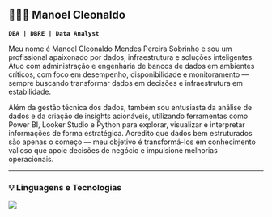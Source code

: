 ## 👨🏻‍💻 Manoel Cleonaldo

**`DBA | DBRE | Data Analyst`**

Meu nome é Manoel Cleonaldo Mendes Pereira Sobrinho e sou um profissional apaixonado por dados, infraestrutura e soluções inteligentes. Atuo com administração e engenharia de bancos de dados em ambientes críticos, com foco em desempenho, disponibilidade e monitoramento — sempre buscando transformar dados em decisões e infraestrutura em estabilidade.

Além da gestão técnica dos dados, também sou entusiasta da análise de dados e da criação de insights acionáveis, utilizando ferramentas como Power BI, Looker Studio e Python para explorar, visualizar e interpretar informações de forma estratégica. Acredito que dados bem estruturados são apenas o começo — meu objetivo é transformá-los em conhecimento valioso que apoie decisões de negócio e impulsione melhorias operacionais.

---

### 💡 Linguagens e Tecnologias

<img src="https://cdn.jsdelivr.net/gh/devicons/devicon@latest/icons/microsoftsqlserver/microsoftsqlserver-original-wordmark.svg" />
          

<!--
**ManoelSobrinho/ManoelSobrinho** is a ✨ _special_ ✨ repository because its `README.md` (this file) appears on your GitHub profile.

Here are some ideas to get you started:

- 🔭 I’m currently working on ...
- 🌱 I’m currently learning ...
- 👯 I’m looking to collaborate on ...
- 🤔 I’m looking for help with ...
- 💬 Ask me about ...
- 📫 How to reach me: ...
- 😄 Pronouns: ...
- ⚡ Fun fact: ...
-->
